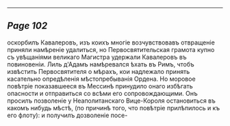 

---
*Page 102*
---

оскорбилъ Кавалеровъ, изъ коихъ многіе возчувствовавъ отвращеніе приняли намѣреніе удалиться, но Первосвятительская грамота купно съ увѣщаніями великаго Магистра удержали Кавалеровъ въ повиновеніи.
Лиль д'Адамъ намѣревался ѣхать въ Римъ, чтобъ извѣстить Первосвятителя о мѣрахъ, кои надлежало принять касательно опредѣленія мѣстопребыванія Ордена. Но моровое повѣтріе показавшееся въ Мессинѣ принудило онаго избѣгать опасности и отправиться со всѣми его сопровождающими. Онъ просилъ позволеніе у Неаполитанскаго Вице-Короля остановиться въ какомъ нибудь мѣстѣ, (по причинѣ того, что повѣтріе прилѣпилось и къ его флоту): и получилъ дозволеніе посе-